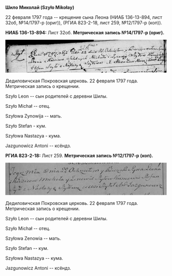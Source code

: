 **Шило Миколай (Szyło Mikołay)**

22 февраля 1797 года -- крещение сына Леона (НИАБ 136-13-894, лист 32об,
№14/1797-р (ориг)), (РГИА 823-2-18, лист 259, №12/1797-р (коп)).

**НИАБ 136-13-894:** Лист 32об. **Метрическая запись №14/1797-р
(ориг).**

![](./media/e2501d09137066cb224b60337aaab6974be25f15.png)

Дедиловичская Покровская церковь. 22 февраля 1797 года. Метрическая
запись о крещении.

Szyło Leon -- сын родителей с деревни Шилы.

Szyło Michał -- отец.

Szyłowa Zynowija -- мать.

Szyło Stefan - кум.

Szyłowa Nastazya - кума.

Jazgunowicz Antoni -- ксёндз.

**РГИА 823-2-18:** Лист 259. **Метрическая запись №12/1797-р (коп).**

![](./media/03d4e125584541914dd2c24a7a7dc049c1201809.png)

Дедиловичская Покровская церковь. 22 февраля 1797 года. Метрическая
запись о крещении.

Szyło Leon -- сын родителей с деревни Шилы.

Szyło Michał -- отец.

Szyłowa Zenowia -- мать.

Szyło Stefan -- кум.

Szyłowa Nastazya -- кума.

Jazgunowicz Antoni -- ксёндз.
